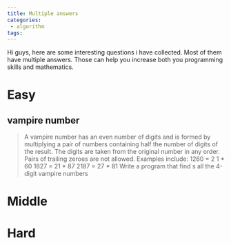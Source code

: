 ```yaml
---
title: Multiple answers
categories:
 - algorithm
tags:
---
```


Hi guys, here are some interesting questions i have collected. Most of them have multiple answers. Those can help you increase both you programming skills and mathematics.


# Easy

## vampire number
>A vampire number has an even number of digits and is
formed by multiplying a pair of numbers containing half the number of digits
of the result. The digits are taken from the original number in any order.
Pairs of trailing zeroes are not allowed. Examples 
include:
1260 = 2 1 * 60
1827 = 21 * 87
2187 = 27 * 81
Write a program that find s all the 4-digit vampire numbers

# Middle


# Hard


